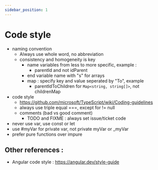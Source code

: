 ```yaml
---
sidebar_position: 1
---
```

# Code style

- naming convention
    - Always use whole word, no abbreviation
    - consistency and homogeneity is key
        - name variables from less to more specific, example : 
            - parentId and not idParent
        - end variable name with "s" for arrays
        - map : specify key and value seperated by "To", example
            - parentIdToChildren for `Map<string, string[]>`, not childrenMap
- code style
    - https://github.com/microsoft/TypeScript/wiki/Coding-guidelines
    - always use triple equal ===, except for != null
    - comments (bad vs good comment)
        - TODO and FIXME : always set issue/ticket code
- never use var, use const or let
- use #myVar for private var, not private myVar or _myVar
- prefer pure functions over impure

## Other references :
- Angular code style : https://angular.dev/style-guide